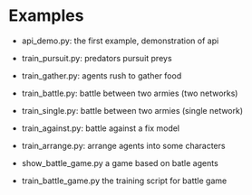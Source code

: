 # Examples

- api_demo.py: the first example, demonstration of api
- train_pursuit.py: predators pursuit preys
- train_gather.py:  agents rush to gather food
- train_battle.py:  battle between two armies (two networks)
- train_single.py:  battle between two armies (single network)
- train_against.py: battle against a fix model
- train_arrange.py: arrange agents into some characters

- show_battle_game.py  a game based on batle agents
- train_battle_game.py the training script for battle game
